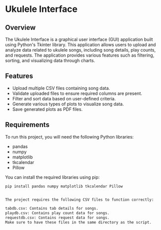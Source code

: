 # Ukulele Interface

## Overview
The Ukulele Interface is a graphical user interface (GUI) application built using Python's Tkinter library. This application allows users to upload and analyze data related to ukulele songs, including song details, play counts, and requests. The application provides various features such as filtering, sorting, and visualizing data through charts.

## Features
- Upload multiple CSV files containing song data.
- Validate uploaded files to ensure required columns are present.
- Filter and sort data based on user-defined criteria.
- Generate various types of plots to visualize song data.
- Save generated plots as PDF files.

## Requirements
To run this project, you will need the following Python libraries:
- pandas
- numpy
- matplotlib
- tkcalendar
- Pillow

You can install the required libraries using pip:

```bash
pip install pandas numpy matplotlib tkcalendar Pillow


The project requires the following CSV files to function correctly:

tabdb.csv: Contains tab details for songs.
playdb.csv: Contains play count data for songs.
requestdb.csv: Contains request data for songs.
Make sure to have these files in the same directory as the script.

